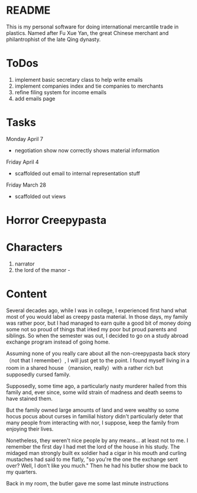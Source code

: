 README
=

This is my personal software for doing international mercantile trade in plastics. Named after Fu Xue Yan, the great Chinese merchant and philantrophist of the late Qing dynasty.

ToDos
=
1. implement basic secretary class to help write emails
2. implement companies index and tie companies to merchants
3. refine filing system for income emails
4. add emails page

Tasks
=
Monday April 7
- negotiation show now correctly shows material information

Friday April 4
- scaffolded out email to internal representation stuff

Friday March 28
- scaffolded out views

Horror Creepypasta
=
# Characters
1. narrator
2. the lord of the manor - 

# Content
Several decades ago, while I was in college, I experienced first hand what most of you would label as creepy pasta material. In those days, my family was rather poor, but I had managed to earn quite a good bit of money doing some not so proud of things that irked my poor but proud parents and siblings. So when the semester was out, I decided to go on a study abroad exchange program instead of going home.

Assuming none of you really care about all the non-creepypasta back story （not that I remember）, I will just get to the point. I found myself living in a room in a shared house （mansion, really）with a rather rich but supposedly cursed family.

Supposedly, some time ago, a particularly nasty murderer hailed from this family and, ever since, some wild strain of madness and death seems to have stained them.

But the family owned large amounts of land and were wealthy so some hocus pocus about curses in familial history didn't particularly deter that many people from interacting with nor, I suppose, keep the family from enjoying their lives.

Nonetheless, they weren't nice people by any means... at least not to me. I remember the first day I had met the lord of the house in his study. The midaged man strongly built ex soldier had a cigar in his mouth and curling mustaches had said to me flatly, "so you're the one the exchange sent over? Well, I don't like you much." Then he had his butler show me back to my quarters.

Back in my room, the butler gave me some last minute instructions